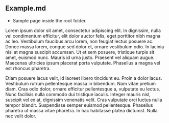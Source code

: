 ## Example.md

- Sample page inside the root folder.


Lorem ipsum dolor sit amet, consectetur adipiscing elit. In dignissim, nulla vel condimentum efficitur, elit dolor auctor felis, eget porttitor nibh magna ac leo. Vestibulum faucibus arcu lorem, non feugiat lectus posuere ac. Donec massa lorem, congue sed dolor et, ornare vestibulum odio. In lacinia nisi at magna suscipit accumsan. Ut et sem posuere, tristique turpis sit amet, euismod nunc. Mauris id urna justo. Praesent vel aliquam augue. Maecenas ultricies ipsum placerat porta vulputate. Phasellus a magna vel est rhoncus pharetra.


Etiam posuere lacus velit, id laoreet libero tincidunt eu. Proin a dolor lacus. Vestibulum rutrum pellentesque massa in bibendum. Nam vitae pretium diam. Cras odio dolor, ornare efficitur pellentesque a, vulputate eu lectus. Nunc facilisis nulla commodo dui tristique iaculis. Integer mauris nisl, suscipit vel ex at, dignissim venenatis velit. Cras vulputate orci luctus nulla tempor blandit. Suspendisse semper euismod pellentesque. Phasellus pharetra ut massa vitae pharetra. In hac habitasse platea dictumst. Nulla nec velit dolor.
